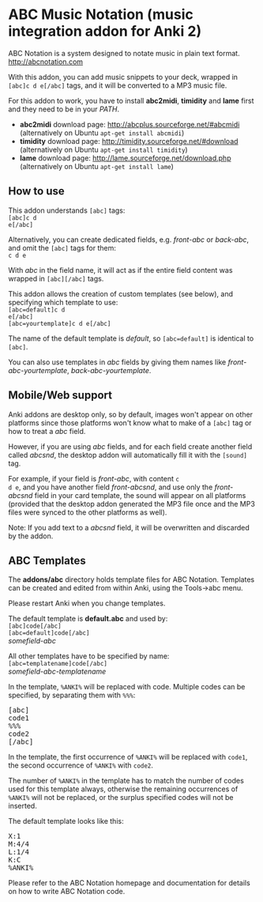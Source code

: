 ABC Music Notation (music integration addon for Anki 2)
=======================================================

ABC Notation is a system designed to notate music in plain text format. <a href="http://abcnotation.com" rel="nofollow">http://abcnotation.com</a>

With this addon, you can add music snippets to your deck, wrapped in <code>[abc]c d e[/abc]</code> tags, and it will be converted to a MP3 music file.

For this addon to work, you have to install <b>abc2midi</b>, <b>timidity</b> and <b>lame</b> first and they need to be in your <i>PATH</i>.

<ul>
<li><b>abc2midi</b> download page: <a href="http://abcplus.sourceforge.net/#abcmidi" rel="nofollow">http://abcplus.sourceforge.net/#abcmidi</a> (alternatively on Ubuntu <code>apt-get install abcmidi</code>)</li>
<li><b>timidity</b> download page: <a href="http://timidity.sourceforge.net/#download" rel="nofollow">http://timidity.sourceforge.net/#download</a> (alternatively on Ubuntu <code>apt-get install timidity</code>)</li>
<li><b>lame</b> download page: <a href="http://lame.sourceforge.net/download.php" rel="nofollow">http://lame.sourceforge.net/download.php</a> (alternatively on Ubuntu <code>apt-get install lame</code>)</li>
</ul>

How to use
----------

This addon understands <code>[abc]</code> tags:<br/>
<code>[abc]c d e[/abc]</code>

Alternatively, you can create dedicated fields, e.g. <i>front-abc</i> or <i>back-abc</i>, and omit the <code>[abc]</code> tags for them:<br/>
<code>c d e</code>

With <i>abc</i> in the field name, it will act as if the entire field content was wrapped in <code>[abc][/abc]</code> tags.

This addon allows the creation of custom templates (see below), and specifying which template to use:<br/>
<code>[abc=default]c d e[/abc]</code><br/>
<code>[abc=yourtemplate]c d e[/abc]</code>

The name of the default template is <i>default</i>, so <code>[abc=default]</code> is identical to <code>[abc]</code>.

You can also use templates in <i>abc</i> fields by giving them names like <i>front-abc-yourtemplate</i>, <i>back-abc-yourtemplate</i>.

Mobile/Web support
------------------

Anki addons are desktop only, so by default, images won't appear on other platforms since those platforms won't know what to make of a <code>[abc]</code> tag or how to treat a <i>abc</i> field.

However, if you are using <i>abc</i> fields, and for each field create another field called <i>abcsnd</i>, the desktop addon will automatically fill it with the <code>[sound]</code> tag.

For example, if your field is <i>front-abc</i>, with content <code>c d e</code>, and you have another field <i>front-abcsnd</i>, and use only the <i>front-abcsnd</i> field in your card template, the sound will appear on all platforms (provided that the desktop addon generated the MP3 file once and the MP3 files were synced to the other platforms as well).

Note: If you add text to a <i>abcsnd</i> field, it will be overwritten and discarded by the addon.

ABC Templates
-------------

The <b>addons/abc</b> directory holds template files for ABC Notation. Templates can be created and edited from within Anki, using the Tools-&gt;abc menu.

Please restart Anki when you change templates.

The default template is <b>default.abc</b> and used by:<br/>
<code>[abc]code[/abc]</code><br/>
<code>[abc=default]code[/abc]</code><br/>
<i>somefield-abc</i>

All other templates have to be specified by name:<br/>
<code>[abc=templatename]code[/abc]</code><br/>
<i>somefield-abc-templatename</i>

In the template, <code>%ANKI%</code> will be replaced with code. Multiple codes can be specified, by separating them with <code>%%%</code>:
<pre>[abc]
code1
%%%
code2
[/abc]</pre>

In the template, the first occurrence of <code>%ANKI%</code> will be replaced with <code>code1</code>, the second occurrence of <code>%ANKI%</code> with <code>code2</code>.

The number of <code>%ANKI%</code> in the template has to match the number of codes used for this template always, otherwise the remaining occurrences of <code>%ANKI%</code> will not be replaced, or the surplus specified codes will not be inserted.

The default template looks like this:
<pre>X:1
M:4/4
L:1/4
K:C
%ANKI%</pre>

Please refer to the ABC Notation homepage and documentation for details on how to write ABC Notation code.
